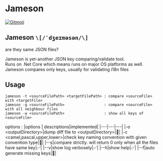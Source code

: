# Jameson
<a href="https://gitmoji.dev">
  <img src="https://img.shields.io/badge/gitmoji-%20😜%20😍-FFDD67.svg?style=flat-square" alt="Gitmoji">
</a>  

## Jameson `\[/ˈdʒeɪməsən/\]`  
are they same JSON files?

Jameson is yet-another JSON key comparing/validate tool.  
Runs on .Net Core which means runs on major OS platforms as well.  
Jameson compares only keys, usually for validating i18n files

## Usage

    jameson -t <sourceFilePath> <targetFilePath> : compare <sourceFile> with <targetFile>
    jameson -g <sourceFilePath>                  : compare <sourceFile> with all neighbour files
    jameson -w <sourceFilePath>                  : show all keys of <sourceFile>
options : 
|options | descriptions|implemented|
|---|---|---|
|-o \<outputDirectory\>|dump diff file to \<outputDirectory\>|🚫|
|-c \<camel,pascal,upper,lower\>|check key naming convention with given convention type|🚫|
|--s|compare strictly. will return 0 only when all the files have same key|✅|
|--v|show log verbosely|✅|
|--h|show help|✅|
|--f|auto generate missing keys|🚫|
